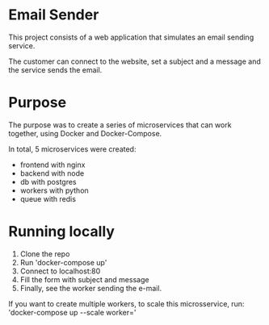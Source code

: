 # Email Sender 

This project consists of a web application that simulates an email sending service. 

The customer can connect to the website, set a subject and a message and the service sends the email.

# Purpose

The purpose was to create a series of microservices that can work together, using Docker and Docker-Compose. 

In total, 5 microservices were created: 
- frontend with nginx
- backend with node
- db with postgres
- workers with python
- queue with redis

# Running locally

1. Clone the repo
2. Run 'docker-compose up'
3. Connect to localhost:80
4. Fill the form with subject and message
5. Finally, see the worker sending the e-mail.


If you want to create multiple workers, to scale this microsservice, run:
'docker-compose up --scale worker=<number of containers>'
